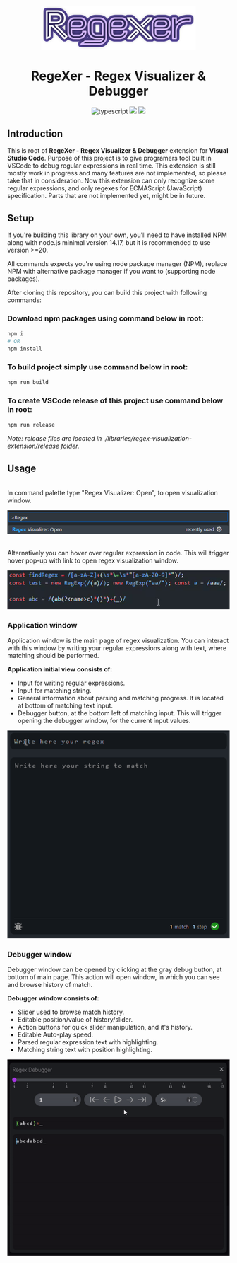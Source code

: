 <div align="center">
    <p align="center">
        <img src="./images/RegeXer_logo.png" alt="open command" width="350">
    </p>
    <h1>RegeXer - Regex Visualizer & Debugger</h1>
    <img src="https://img.shields.io/badge/typescript-v5.3.3-3178c6.svg" alt="typescript">
    <img src="https://img.shields.io/github/v/release/Kundros/RegeXer">
    <img src="https://img.shields.io/github/actions/workflow/status/Kundros/RegeXer/push.yaml?label=CI
    ">
</div>

## Introduction

This is root of **RegeXer - Regex Visualizer & Debugger** extension for **Visual Studio Code**. Purpose of this project is to give programers tool built in VSCode to debug regular expressions in real time. This extension is still mostly work in progress and many features are not implemented, so please take that in consideration. Now this extension can only recognize some regular expressions, and only regexes for ECMAScript (JavaScript) specification. Parts that are not implemented yet, might be in future.

## Setup

If you're building this library on your own, you'll need to have installed NPM along with node.js minimal version 14.17, but it is recommended to use version >=20.

All commands expects you're using node package manager (NPM), replace NPM with alternative package manager if you want to (supporting node packages).

After cloning this repository, you can build this project with following commands:

### Download npm packages using command below in root:
```bash
npm i
# OR
npm install
```

### To build project simply use command below in root:
```bash
npm run build
```

### To create VSCode release of this project use command below in root:
```bash
npm run release
```
*Note: release files are located in ./libraries/regex-visualization-extension/release folder.*

## Usage

\
In command palette type "Regex Visualizer: Open", to open visualization window.

<p align="center">
    <img src="./images/usage0.png" alt="open command">
</p>

\
Alternatively you can hover over regular expression in code. 
This will trigger hover pop-up with link to open regex visualization window.

<p align="center">
    <img src="./images/usage_hover.gif" alt="hover command">
</p>

### Application window

Application window is the main page of regex visualization. You can interact with this window by writing your regular expressions along with text, where matching should be performed.

**Application initial view consists of:**
* Input for writing regular expressions. 
* Input for matching string.
* General information about parsing and matching progress. It is located at bottom of matching text input. 
* Debugger button, at the bottom left of matching input. This will trigger opening the debugger window, for the current input values. 

<p align="center">
    <img src="./images/showcase_usage1.gif" alt="app window">
</p>

### Debugger window

Debugger window can be opened by clicking at the gray debug button, at bottom of main page. This action will open window, in which you can see and browse history of match.

**Debugger window consists of:**
* Slider used to browse match history.
* Editable position/value of history/slider.
* Action buttons for quick slider manipulation, and it's history.
* Editable Auto-play speed. 
* Parsed regular expression text with highlighting.
* Matching string text with position highlighting. 

<p align="center">
    <img src="./images/showcase_usage2.gif" alt="app window">
</p>